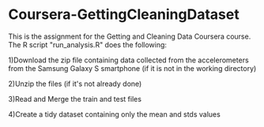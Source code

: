 # Coursera-GettingCleaningDataset

This is the assignment for the Getting and Cleaning Data Coursera course.
The R script "run_analysis.R" does the following:

1)Download the zip file containing data collected from the accelerometers from the Samsung Galaxy S smartphone (if it is not in the working directory)

2)Unzip the files (if it's not already done)

3)Read and Merge the train and test files

4)Create a tidy dataset containing only the mean and stds values
